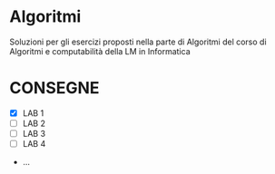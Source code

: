 # Algoritmi
Soluzioni per gli esercizi proposti nella parte di Algoritmi del corso di Algoritmi e computabilità della LM in Informatica

# CONSEGNE
- [x] LAB 1
- [ ] LAB 2
- [ ] LAB 3
- [ ] LAB 4
- ...
